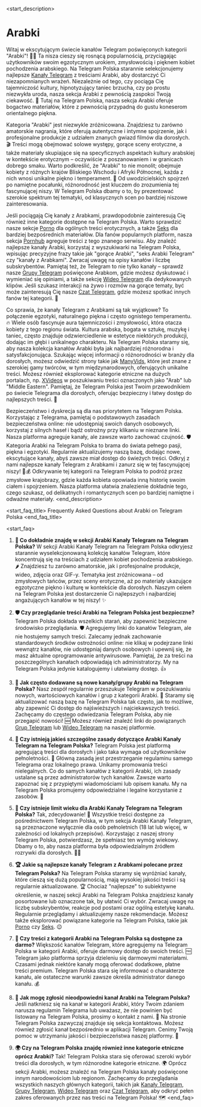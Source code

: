 <start_description>
# Arabki

Witaj w ekscytującym świecie kanałów Telegram poświęconych kategorii "Arabki"! 🐫✨ Ta nisza cieszy się rosnącą popularnością, przyciągając użytkowników swoim egzotycznym urokiem, zmysłowością i pięknem kobiet pochodzenia arabskiego. Na Telegram Polska starannie selekcjonujemy najlepsze [Kanały Telegram](/kanaly/) z treściami Arabki, aby dostarczyć Ci niezapomnianych wrażeń. Niezależnie od tego, czy pociąga Cię tajemniczość kultury, hipnotyzujący taniec brzucha, czy po prostu niezwykła uroda, nasza sekcja Arabki z pewnością zaspokoi Twoją ciekawość. 💖 Tutaj na Telegram Polska, nasza sekcja Arabki oferuje bogactwo materiałów, które z pewnością przypadną do gustu koneserom orientalnego piękna.

Kategoria "Arabki" jest niezwykle zróżnicowana. Znajdziesz tu zarówno amatorskie nagrania, które oferują autentyczne i intymne spojrzenie, jak i profesjonalne produkcje z udziałem znanych gwiazd filmów dla dorosłych. 🎬 Treści mogą obejmować solowe występy, gorące sceny erotyczne, a także materiały skupiające się na specyficznych aspektach kultury arabskiej w kontekście erotycznym – oczywiście z poszanowaniem i w granicach dobrego smaku. Warto podkreślić, że "Arabki" to nie monolit; obejmuje kobiety z różnych krajów Bliskiego Wschodu i Afryki Północnej, każda z nich wnosi unikalne piękno i temperament. 💃 Od uwodzicielskich spojrzeń po namiętne pocałunki, różnorodność jest kluczem do zrozumienia tej fascynującej niszy. W Telegram Polska dbamy o to, by prezentować szerokie spektrum tej tematyki, od klasycznych scen po bardziej niszowe zainteresowania.

Jeśli pociągają Cię kanały z Arabkami, prawdopodobnie zainteresują Cię również inne kategorie dostępne na Telegram Polska. Warto sprawdzić nasze sekcje [Porno](/kanaly/porno/) dla ogólnych treści erotycznych, a także [Seks](/kanaly/seks/) dla bardziej bezpośrednich materiałów. Dla fanów popularnych platform, nasza sekcja [Pornhub](/kanaly/pornhub/) agreguje treści z tego znanego serwisu. Aby znaleźć najlepsze kanały Arabki, korzystaj z wyszukiwarki na Telegram Polska, wpisując precyzyjne frazy takie jak "gorące Arabki", "seks Arabki Telegram" czy "kanały z Arabkami". Zwracaj uwagę na opisy kanałów i liczbę subskrybentów. Pamiętaj też, że Telegram to nie tylko kanały – sprawdź nasze [Grupy Telegram](/grupy/) poświęcone Arabkom, gdzie możesz dyskutować i wymieniać się opiniami, a także sekcję [Wideo Telegram](/wideo/) dla dedykowanych klipów. Jeśli szukasz interakcji na żywo i rozmów na gorące tematy, być może zainteresują Cię nasze [Czat Telegram](/czat/), gdzie możesz spotkać innych fanów tej kategorii. 💬

Co sprawia, że kanały Telegram z Arabkami są tak wyjątkowe? To połączenie egzotyki, naturalnego piękna i często ognistego temperamentu. 🔥 Wiele osób fascynuje aura tajemniczości i zmysłowości, która otacza kobiety z tego regionu świata. Kultura arabska, bogata w sztukę, muzykę i taniec, często znajduje odzwierciedlenie w estetyce niektórych produkcji, dodając im głębi i unikalnego charakteru. Na Telegram Polska staramy się, aby nasza kolekcja kanałów Arabki była jak najbardziej różnorodna i satysfakcjonująca. Szukając więcej informacji o różnorodności w branży dla dorosłych, możesz odwiedzić strony takie jak [ManyVids](https://www.manyvids.com), które jest znane z szerokiej gamy twórców, w tym międzynarodowych, oferujących unikalne treści. Możesz również eksplorować kategorie etniczne na dużych portalach, np. [XVideos](https://www.xvideos.com) w poszukiwaniu treści oznaczonych jako "Arab" lub "Middle Eastern". Pamiętaj, że Telegram Polska jest Twoim przewodnikiem po świecie Telegrama dla dorosłych, oferując bezpieczny i łatwy dostęp do najlepszych treści. 🌟

Bezpieczeństwo i dyskrecja są dla nas priorytetem na Telegram Polska. Korzystając z Telegrama, pamiętaj o podstawowych zasadach bezpieczeństwa online: nie udostępniaj swoich danych osobowych, korzystaj z silnych haseł i bądź ostrożny przy klikaniu w nieznane linki. Nasza platforma agreguje kanały, ale zawsze warto zachować czujność. 🛡️ Kategoria Arabki na Telegram Polska to brama do świata pełnego pasji, piękna i egzotyki. Regularnie aktualizujemy naszą bazę, dodając nowe, ekscytujące kanały, abyś zawsze miał dostęp do świeżych treści. Odkryj z nami najlepsze kanały Telegram z Arabkami i zanurz się w tej fascynującej niszy! 🚀💰 Odkrywanie tej kategorii na Telegram Polska to podróż przez zmysłowe krajobrazy, gdzie każda kobieta opowiada inną historię swoim ciałem i spojrzeniem. Nasza platforma ułatwia znalezienie dokładnie tego, czego szukasz, od delikatnych i romantycznych scen po bardziej namiętne i odważne materiały.
<end_description>

<start_faq_title>
Frequently Asked Questions about Arabki on Telegram Polska
<end_faq_title>

<start_faq>
1. **🤔 Co dokładnie znajdę w sekcji Arabki Kanały Telegram na Telegram Polska?**
W sekcji Arabki Kanały Telegram na Telegram Polska odkryjesz starannie wyselekcjonowaną kolekcję kanałów Telegram, które koncentrują się na treściach z udziałem kobiet pochodzenia arabskiego. 🌶️ Znajdziesz tu zarówno amatorskie, jak i profesjonalne produkcje, wideo, zdjęcia oraz GIF-y. Tematyka jest zróżnicowana – od zmysłowych tańców, przez sceny erotyczne, aż po materiały ukazujące egzotyczne piękno i kulturę w kontekście dla dorosłych. Naszym celem na Telegram Polska jest dostarczenie Ci najlepszych i najbardziej angażujących kanałów w tej niszy! ✨

2. **🛡️ Czy przeglądanie treści Arabki na Telegram Polska jest bezpieczne?**
Telegram Polska dokłada wszelkich starań, aby zapewnić bezpieczne środowisko przeglądania. 🛡️ Agregujemy linki do kanałów Telegram, ale nie hostujemy samych treści. Zalecamy jednak zachowanie standardowych środków ostrożności online: nie klikaj w podejrzane linki wewnątrz kanałów, nie udostępniaj danych osobowych i upewnij się, że masz aktualne oprogramowanie antywirusowe. Pamiętaj, że za treści na poszczególnych kanałach odpowiadają ich administratorzy. My na Telegram Polska jedynie katalogujemy i ułatwiamy dostęp. 👍

3. **🔄 Jak często dodawane są nowe kanały/grupy Arabki na Telegram Polska?**
Nasz zespół regularnie przeszukuje Telegram w poszukiwaniu nowych, wartościowych kanałów i grup z kategorii Arabki. 🔄 Staramy się aktualizować naszą bazę na Telegram Polska tak często, jak to możliwe, aby zapewnić Ci dostęp do najświeższych i najciekawszych treści. Zachęcamy do częstego odwiedzania Telegram Polska, aby nie przegapić nowości! 🆕 Możesz również znaleźć linki do powiązanych [Grup Telegram](/grupy/arabki) lub [Wideo Telegram](/wideo/arabki) na naszej platformie.

4. **📜 Czy istnieją jakieś szczególne zasady dotyczące Arabki Kanały Telegram na Telegram Polska?**
Telegram Polska jest platformą agregującą treści dla dorosłych i jako taka wymaga od użytkowników pełnoletności. 🔞 Główną zasadą jest przestrzeganie regulaminu samego Telegrama oraz lokalnego prawa. Unikamy promowania treści nielegalnych. Co do samych kanałów z kategorii Arabki, ich zasady ustalane są przez administratorów tych kanałów. Zawsze warto zapoznać się z przypiętymi wiadomościami lub opisem kanału. My na Telegram Polska promujemy odpowiedzialne i legalne korzystanie z zasobów. 📜

5. **🔞 Czy istnieje limit wieku dla Arabki Kanały Telegram na Telegram Polska?**
Tak, zdecydowanie! 🔞 Wszystkie treści dostępne za pośrednictwem Telegram Polska, w tym sekcja Arabki Kanały Telegram, są przeznaczone wyłącznie dla osób pełnoletnich (18 lat lub więcej, w zależności od lokalnych przepisów). Korzystając z naszej strony Telegram Polska, potwierdzasz, że spełniasz ten wymóg wiekowy. Dbamy o to, aby nasza platforma była odpowiedzialnym źródłem rozrywki dla dorosłych. 🚫👶

6. **🏆 Jakie są najlepsze kanały Telegram z Arabkami polecane przez Telegram Polska?**
Na Telegram Polska staramy się wyróżniać kanały, które cieszą się dużą popularnością, mają wysokiej jakości treści i są regularnie aktualizowane. 🏆 Chociaż "najlepsze" to subiektywne określenie, w naszej sekcji Arabki na Telegram Polska znajdziesz kanały posortowane lub oznaczone tak, by ułatwić Ci wybór. Zwracaj uwagę na liczbę subskrybentów, reakcje pod postami oraz ogólną estetykę kanału. Regularnie przeglądamy i aktualizujemy nasze rekomendacje. Możesz także eksplorować powiązane kategorie na Telegram Polska, takie jak [Porno](/kanaly/porno/) czy [Seks](/kanaly/seks/). 😉

7. **💸 Czy treści z kategorii Arabki na Telegram Polska są dostępne za darmo?**
Większość kanałów Telegram, które agregujemy na Telegram Polska w kategorii Arabki, oferuje darmowy dostęp do swoich treści. 🆓 Telegram jako platforma sprzyja dzieleniu się darmowymi materiałami. Czasami jednak niektóre kanały mogą oferować dodatkowe, płatne treści premium. Telegram Polska stara się informować o charakterze kanału, ale ostateczne warunki zawsze określa administrator danego kanału. 💰

8. **🚩 Jak mogę zgłosić nieodpowiedni kanał Arabki na Telegram Polska?**
Jeśli natkniesz się na kanał w kategorii Arabki, który Twoim zdaniem narusza regulamin Telegrama lub uważasz, że nie powinien być listowany na Telegram Polska, prosimy o kontakt z nami. 🚩 Na stronie Telegram Polska zazwyczaj znajduje się sekcja kontaktowa. Możesz również zgłosić kanał bezpośrednio w aplikacji Telegram. Cenimy Twoją pomoc w utrzymaniu jakości i bezpieczeństwa naszej platformy. 🙏

9. **🌍 Czy na Telegram Polska znajdę również inne kategorie etniczne oprócz Arabki?**
Tak! Telegram Polska stara się oferować szeroki wybór treści dla dorosłych, w tym różnorodne kategorie etniczne. 🌍 Oprócz sekcji Arabki, możesz znaleźć na Telegram Polska kanały poświęcone innym narodowościom lub regionom. Zachęcamy do przeglądania wszystkich naszych głównych kategorii, takich jak [Kanały Telegram](/kanaly/), [Grupy Telegram](/grupy/), [Wideo Telegram](/wideo/) oraz [Czat Telegram](/czat/), aby odkryć pełen zakres oferowanych przez nas treści na Telegram Polska! 🗺️
<end_faq>
